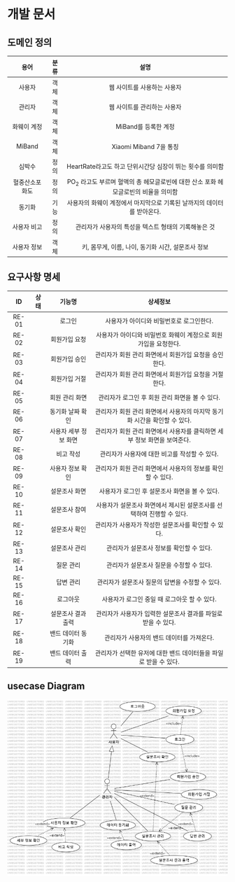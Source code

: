 # 개발 문서
## 도메인 정의

|   용어    |   분류  |                             설명                              |
|:-------:|:-----:|:-----------------------------------------------------------:|
|   사용자   |   객체  |                       웹 사이트를 사용하는 사용자                       |
|   관리자   |   객체  |                       웹 사이트를 관리하는 사용자                       |
| 화웨이 계정  |   객체  |                       MiBand를 등록한 계정                        |
| MiBand  |   객체  |                     Xiaomi Miband 7을 통칭                     |
|   심박수   |   정의  |            HeartRate라고도 하고 단위시간당 심장이 뛰는 횟수를 의미함             |
| 혈중산소포화도 |   정의  | PO<sub>2</sub> 라고도 부르며 혈액의 총 헤모글로빈에 대한 산소 포화 헤모글로빈의 비율을 의미함 |
|  동기화    |   기능  |           사용자의 화웨이 계정에서 마지막으로 기록된 날까지의 데이터를 받아온다.           |
| 사용자 비고 |   정의  |                관리자가 사용자의 특성을 텍스트 형태의 기록해놓은 것                |
| 사용자 정보 | 객체 |               키, 몸무게, 이름, 나이, 동기화 시간, 설문조사 정보               |

## 요구사항 명세

|  ID   | 상태 |     기능명      |                    상세정보                    | 
|:-----:|:--:|:------------:|:------------------------------------------:|
| RE-01 |    |     로그인      |           사용자가 아이디와 비밀번호로 로그인한다.           |
| RE-02 |    |   회원가입 요청    |    사용자가 아이디와 비밀번호 화웨이 계정으로 회원가입을 요청한다.     |
| RE-03 |    |   회원가입 승인    |       관리자가 회원 관리 화면에서 회원가입 요청을 승인한다.       |
| RE-04 |    |   회원가입 거절    |       관리자가 회원 관리 화면에서 회원가입 요청을 거절한다.       |
| RE-05 |    |   회원 관리 화면   |        관리자가 로그인 후 회원 관리 화면을 볼 수 있다.        |
| RE-06 |    |  동기화 날짜 확인   | 관리자가 회원 관리 화면에서 사용자의 마지막 동기화 시간을 확인할 수 있다. |
| RE-07 |    | 사용자 세부 정보 화면 | 관리자가 회원 관리 화면에서 사용자를 클릭하면 세부 정보 화면을 보여준다.  |
| RE-08 |    |    비고 작성     |         관리자가 사용자에 대한 비고를 작성할 수 있다.         | 
| RE-09 |    |  사용자 정보 확인   |     관리자가 회원 관리 화면에서 사용자의 정보를 확인할 수 있다.     |
| RE-10 |    |   설문조사 화면    |        사용자가 로그인 후 설문조사 화면을 볼 수 있다.         |
| RE-11 |    |   설문조사 참여    |  사용자가 설문조사 화면에서 제시된 설문조사를 선택하여 진행할 수 있다.   |
| RE-12 |    |   설문조사 확인    |       관리자가 사용자가 작성한 설문조사를 확인할 수 있다.        |
| RE-13 |    |   설문조사 관리    |          관리자가 설문조사 정보를 확인할 수 있다.           |
| RE-14 |    |    질문 관리     |          관리자가 설문조사 질문을 수정할 수 있다.           |
| RE-15 |    |    답변 관리     |        관리자가 설문조사 질문의 답변을 수정할 수 있다.         |
| RE-16 |    |     로그아웃     |         사용자가 로그인 중일 때 로그아웃 할 수 있다.         |
| RE-17 |    |  설문조사 결과 출력  |    관리자가 사용자가 입력한 설문조사 결과를 파일로 받을 수 있다.     |
| RE-18 |    |  밴드 데이터 동기화  |          관리자가 사용자의 밴드 데이터를 가져온다.           |
| RE-19 |    |  밴드 데이터 출력   |   관리자가 선택한 유저에 대한 밴드 데이터들을 파일로 받을 수 있다.    |

## usecase Diagram
![UseCaseDiagram.png](images%2FUseCaseDiagram.png)
